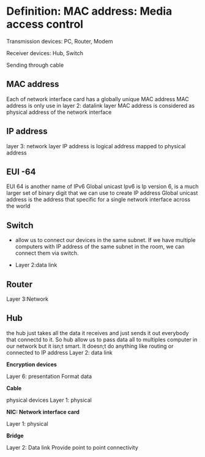 Definition: MAC address:  Media access control
==============================================

Transmission devices: PC, Router, Modem

Receiver devices: Hub, Switch

Sending through cable

MAC address
--------------

Each of network interface card has a globally unique MAC address
MAC address is only use in layer 2: datalink layer
MAC address is considered as physical address of the network interface 

IP address
----------

layer 3: network layer
IP address is logical address mapped to physical address

EUI -64 
-------

EUI 64 is another name of IPv6 Global unicast
Ipv6 is Ip version 6, is a much larger set of binary digit that we can use to create IP address
Global unicast address is the address that specific for a single network interface across the world

Switch
------

* allow us to connect our devices in the same subnet. If we have multiple computers with IP address of the same subnet in the room, we can connect them via switch.

* Layer 2:data link

Router
--------

Layer 3:Network

Hub
-----

the hub just takes all the data it receives and just sends it out everybody that connectd to it. So hub allow us to pass data all to multiples computer in our network but it isn;t smart. It doesn;t do anything like routing or connected to IP address
Layer 2: data link

**Encryption devices**

Layer 6: presentation
Format data

**Cable**

physical devices
Layer 1: physical

**NIC: Network interface card**

Layer 1: physical

**Bridge**

Layer 2: Data link
Provide point to point connectivity
